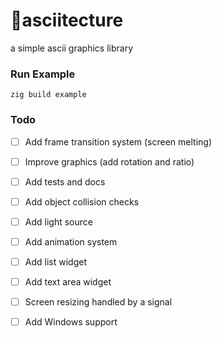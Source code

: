 # 🔺asciitecture
a simple ascii graphics library

### Run Example
```zig build example```

### Todo
- [ ] Add frame transition system (screen melting)
- [ ] Improve graphics (add rotation and ratio)
- [ ] Add tests and docs

- [ ] Add object collision checks
- [ ] Add light source
- [ ] Add animation system
- [ ] Add list widget
- [ ] Add text area widget

- [ ] Screen resizing handled by a signal
- [ ] Add Windows support
